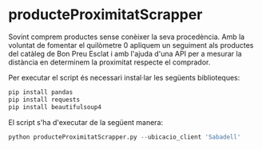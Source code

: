 # producteProximitatScrapper

Sovint comprem productes sense conèixer la seva procedència. Amb la voluntat de fomentar el quilòmetre 0 apliquem un seguiment als productes del catàleg de Bon Preu Esclat i amb l'ajuda d'una API per a mesurar la distància en determinem la proximitat respecte el comprador.

Per executar el script és necessari instal·lar les següents biblioteques:

```python
pip install pandas
pip install requests
pip install beautifulsoup4
```

El script s'ha d'executar de la següent manera:

```python
python producteProximitatScrapper.py --ubicacio_client 'Sabadell'
```


